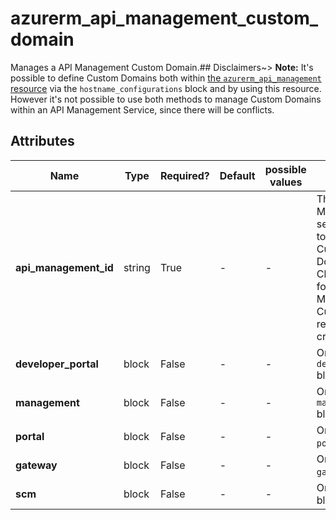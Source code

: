 # azurerm_api_management_custom_domain

Manages a API Management Custom Domain.## Disclaimers~> **Note:** It's possible to define Custom Domains both within [the `azurerm_api_management` resource](api_management.html) via the `hostname_configurations` block and by using this resource. However it's not possible to use both methods to manage Custom Domains within an API Management Service, since there will be conflicts.

## Attributes

| Name | Type | Required? | Default  | possible values | Description |
| ---- | ---- | --------- | -------- | ----------- | ----------- |
| **api_management_id** | string | True | -  |  -  | The ID of the API Management service for which to configure Custom Domains. Changing this forces a new API Management Custom Domain resource to be created. | 
| **developer_portal** | block | False | -  |  -  | One or more `developer_portal` blocks. | 
| **management** | block | False | -  |  -  | One or more `management` blocks. | 
| **portal** | block | False | -  |  -  | One or more `portal` blocks. | 
| **gateway** | block | False | -  |  -  | One or more `gateway` blocks. | 
| **scm** | block | False | -  |  -  | One or more `scm` blocks. | 

